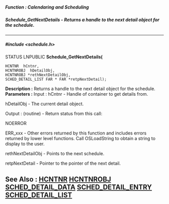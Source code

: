 ##### Function : Calendaring and Scheduling
##### Schedule_GetNextDetails - Returns a handle to the next detail object for the schedule.
---
##### #include <schedule.h>
STATUS LNPUBLIC **Schedule_GetNextDetails(**

	HCNTNR  hCntnr,
	HCNTNROBJ  hDetailObj,
	HCNTNROBJ *rethNextDetailObj,
	SCHED_DETAIL_LIST FAR * FAR *retpNextDetail);
**Description :**
Returns a handle to the next detail object for the schedule.
**Parameters :**
Input :
hCntnr  -  Handle of container to get details from.

hDetailObj  -  The current detail object.

Output :
(routine)  -  Return status from this call: 

NOERROR 

ERR_xxx - Other errors returned by this function and includes errors returned by lower level functions. Call OSLoadString to obtain a string to display to the user.


rethNextDetailObj  -  Points to the next schedule.

retpNextDetail  -  Pointer to the pointer of the next detail.

**See Also :**
[HCNTNR](D:/md_files/HCNTNR.md)
[HCNTNROBJ](D:/md_files/HCNTNROBJ.md)
[SCHED_DETAIL_DATA](D:/md_files/SCHED_DETAIL_DATA.md)
[SCHED_DETAIL_ENTRY](D:/md_files/SCHED_DETAIL_ENTRY.md)
[SCHED_DETAIL_LIST](D:/md_files/SCHED_DETAIL_LIST.md)
---
